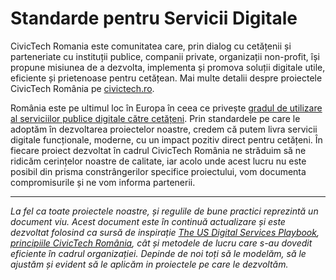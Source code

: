 # Standarde pentru Servicii Digitale

CivicTech Romania este comunitatea care, prin dialog cu cetățenii și parteneriate cu instituții publice, companii private, organizații non-profit, își propune misiunea de a dezvolta, implementa și promova soluții digitale utile, eficiente și prietenoase pentru cetățean. Mai multe detalii despre proiectele CivicTech România pe [civictech.ro](https://civictech.ro/).

România este pe ultimul loc în Europa în ceea ce privește [gradul de utilizare al serviciilor publice digitale către cetățeni](http://bit.ly/2rpJXPR). Prin standardele pe care le adoptăm în dezvoltarea proiectelor noastre, credem că putem livra servicii digitale funcționale, moderne, cu un impact pozitiv direct pentru cetățeni. În fiecare proiect dezvoltat în cadrul CivicTech România ne străduim să ne ridicăm cerințelor noastre de calitate, iar acolo unde acest lucru nu este posibil din prisma constrângerilor specifice proiectului, vom documenta compromisurile și ne vom informa partenerii.

***
*La fel ca toate proiectele noastre, și regulile de bune practici reprezintă un document viu. Acest document este în continuă actualizare și este dezvoltat folosind ca sursă de inspirație [The US Digital Services Playbook](https://playbook.cio.gov/), [principiile CivicTech România](https://civictech.ro/cine-suntem#principii), cât și metodele de lucru care s-au dovedit eficiente în cadrul organizației. Depinde de noi toți să le modelăm, să le ajustăm și evident să le aplicăm in proiectele pe care le dezvoltăm.*
